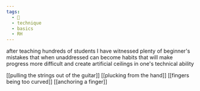 ```yaml
---
tags:
  - 🌱
  - technique
  - basics
  - RH
---
```

after teaching hundreds of students I have witnessed plenty of beginner's mistakes that when unaddressed can become habits that will make progress more difficult and create artificial ceilings in one's technical ability

[[pulling the strings out of the guitar]]
[[plucking from the hand]]
[[fingers being too curved]]
[[anchoring a finger]]